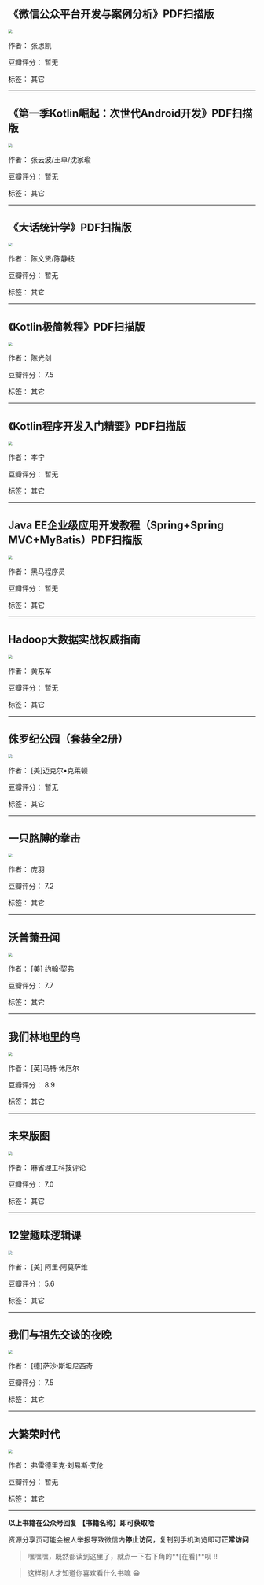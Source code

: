 ## 《微信公众平台开发与案例分析》PDF扫描版

<img src="https://www.aibooks.cc/wp-content/uploads/2019/11/2019111306254741.jpg" style="zoom:50%;" />

作者： 张思凯

豆瓣评分：  暂无

标签： 其它


---

## 《第一季Kotlin崛起：次世代Android开发》PDF扫描版

<img src="https://www.aibooks.cc/wp-content/uploads/2019/11/2019111306211425.jpg" style="zoom:50%;" />

作者： 张云波/王卓/沈家瑜 

豆瓣评分：  暂无

标签： 其它


---

## 《大话统计学》PDF扫描版

<img src="https://www.aibooks.cc/wp-content/uploads/2019/11/2019111306135713.jpg" style="zoom:50%;" />

作者： 陈文贤/陈静枝

豆瓣评分：  暂无

标签： 其它


---

## 《Kotlin极简教程》PDF扫描版

<img src="https://www.aibooks.cc/wp-content/uploads/2019/11/2019111306032149.jpg" style="zoom:50%;" />

作者： 陈光剑

豆瓣评分：  7.5

标签： 其它


---

## 《Kotlin程序开发入门精要》PDF扫描版

<img src="https://www.aibooks.cc/wp-content/uploads/2019/11/2019111305525922.jpg" style="zoom:50%;" />

作者： 李宁

豆瓣评分：  暂无

标签： 其它


---

## Java EE企业级应用开发教程（Spring+Spring MVC+MyBatis）PDF扫描版

<img src="https://www.aibooks.cc/wp-content/uploads/2019/11/2019110917542351.jpg" style="zoom:50%;" />

作者： 黑马程序员

豆瓣评分：  暂无

标签： 其它


---

## Hadoop大数据实战权威指南

<img src="https://www.aibooks.cc/wp-content/uploads/2019/11/2019110809320497.jpg" style="zoom:50%;" />

作者： 黄东军

豆瓣评分：  暂无

标签： 其它


---

## 侏罗纪公园（套装全2册）

<img src="https://www.aibooks.cc/wp-content/uploads/2019/10/2019103007044187.jpg" style="zoom:50%;" />

作者： [美]迈克尔•克莱顿

豆瓣评分：  暂无

标签： 其它


---

## 一只胳膊的拳击

<img src="https://www.aibooks.cc/wp-content/uploads/2019/10/2019103007003951.jpg" style="zoom:50%;" />

作者： 庞羽

豆瓣评分：  7.2

标签： 其它


---

## 沃普萧丑闻

<img src="https://www.aibooks.cc/wp-content/uploads/2019/10/2019103006552227.jpg" style="zoom:50%;" />

作者： [美] 约翰·契弗

豆瓣评分：  7.7

标签： 其它


---

## 我们林地里的鸟

<img src="https://www.aibooks.cc/wp-content/uploads/2019/10/201910300652531.jpg" style="zoom:50%;" />

作者： [英]马特·休厄尔

豆瓣评分：  8.9

标签： 其它


---

## 未来版图

<img src="https://www.aibooks.cc/wp-content/uploads/2019/10/2019103006455591.jpg" style="zoom:50%;" />

作者： 麻省理工科技评论

豆瓣评分：  7.0

标签： 其它


---

## 12堂趣味逻辑课

<img src="https://www.aibooks.cc/wp-content/uploads/2019/10/2019103006422221.jpg" style="zoom:50%;" />

作者： [美] 阿里·阿莫萨维

豆瓣评分：  5.6

标签： 其它


---

## 我们与祖先交谈的夜晚

<img src="https://www.aibooks.cc/wp-content/uploads/2019/10/2019103006381433.jpg" style="zoom:50%;" />

作者： [德]萨沙·斯坦尼西奇

豆瓣评分：  7.5

标签： 其它


---

## 大繁荣时代

<img src="https://www.aibooks.cc/wp-content/uploads/2019/10/2019103006335095.jpg" style="zoom:50%;" />

作者： 弗雷德里克·刘易斯·艾伦

豆瓣评分：  暂无

标签： 其它


---


**以上书籍在公众号回复 【书籍名称】即可获取哈** 


资源分享页可能会被人举报导致微信内**停止访问**，复制到手机浏览即可**正常访问**


> 嘿嘿嘿，既然都读到这里了，就点一下右下角的**[在看]**呗 !!

> 

> 这样别人才知道你喜欢看什么书嘛 😁

